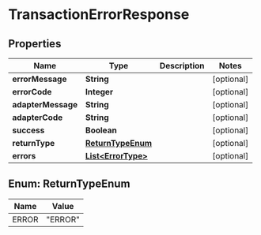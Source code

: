 

# TransactionErrorResponse


## Properties

| Name | Type | Description | Notes |
|------------ | ------------- | ------------- | -------------|
|**errorMessage** | **String** |  |  [optional] |
|**errorCode** | **Integer** |  |  [optional] |
|**adapterMessage** | **String** |  |  [optional] |
|**adapterCode** | **String** |  |  [optional] |
|**success** | **Boolean** |  |  [optional] |
|**returnType** | [**ReturnTypeEnum**](#ReturnTypeEnum) |  |  [optional] |
|**errors** | [**List&lt;ErrorType&gt;**](ErrorType.md) |  |  [optional] |



## Enum: ReturnTypeEnum

| Name | Value |
|---- | -----|
| ERROR | &quot;ERROR&quot; |



